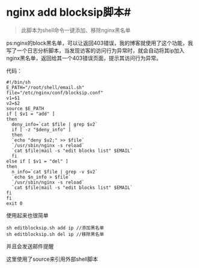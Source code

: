 # nginx add blocksip脚本#

> 此脚本为shell命令一键添加、移除nginx黑名单

ps:nginx的block黑名单，可以让返回403错误，我的博客就使用了这个功能，我写了一个日志分析脚本，当发现访客的访问行为异常时，就会自动将其ip加入nginx黑名单，返回给其一个403错误页面，提示其访问行为异常。

代码：

	#!/bin/sh
	E_PATH="/root/shell/email.sh"
	file="/etc/nginx/conf/blocksip.conf"
	v1=$1
	v2=$2
	source $E_PATH
	if [ $v1 = "add" ]
	then
	  deny_info=`cat $file | grep $v2`
	  if [ -z "$deny_info" ]
	  then
	  `echo "deny $v2;" >> $file`
	  `/usr/sbin/nginx -s reload`
	  `cat $file|mail -s "edit blocks list" $EMAIL`
	  fi
	else if [ $v1 = "del" ]
	then
	  n_info=`cat $file | grep -v $v2`
	  `echo $n_info > $file`
	  `/usr/sbin/nginx -s reload`
	  `cat $file|mail -s "edit blocks list" $EMAIL`
	fi
	fi
	exit 0

使用起来也很简单

    sh editblocksip.sh add ip //添加黑名单
    sh editblocksip.sh del ip //移除黑名单

并且会发送邮件提醒

这里使用了source来引用外部shell脚本